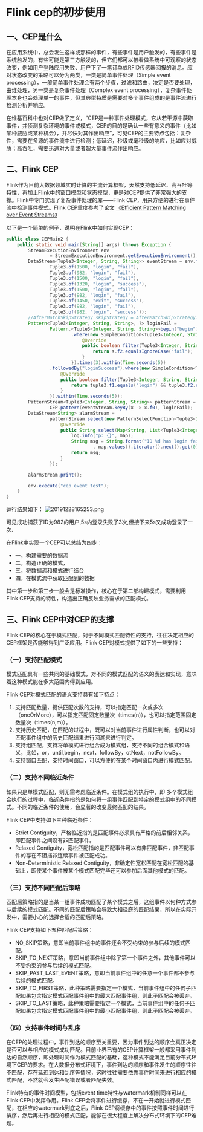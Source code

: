 # Flink cep的初步使用

## 一、CEP是什么

在应用系统中，总会发生这样或那样的事件，有些事件是用户触发的，有些事件是系统触发的，有些可能是第三方触发的，但它们都可以被看做系统中可观察的状态改变，例如用户登陆应用失败、用户下了一笔订单或RFID传感器回报的消息。应对状态改变的策略可以分为两类，一类是简单事件处理（Simple event processing），一般简单事件处理会有两个步骤，过滤和路由，决定是否要处理，由谁处理，另一类是复杂事件处理（Complex event processing），复杂事件处理本身也会处理单一的事件，但其典型特质是需要对多个事件组成的是事件流进行检测分析并响应。

在维基百科中也对CEP做了定义，“CEP是一种事件处理模式，它从若干源中获取事件，并侦测复杂环境的事件或模式，CEP的目的是确认一些有意义的事件（比如某种威胁或某种机会），并尽快对其作出响应”，可见CEP的主要特点包括：复杂性，需要在多源的事件流中进行检测；低延迟，秒级或毫秒级的响应，比如应对威胁；高吞吐，需要迅速对大量或者超大量事件流作出响应。

## 二、Flink CEP

Flink作为目前大数据领域实时计算的主流计算框架，天然支持低延迟、高吞吐等特性，再加上Flink中的窗口模型和状态模型，更是对CEP提供了非常强大的支撑。Flink中专门实现了复杂事件处理的库——Flink CEP，用来方便的进行在事件流中检测事件模式。Flink CEP重度参考了论文 [《Efficient Pattern Matching over Event Streams》](https://github.com/molsionmo/EventStreamsPatternMatchingPaper-zh_cn)

以下是一个简单的例子，说明在Flink中如何实现CEP：

```java
public class CEPMain2 {
    public static void main(String[] args) throws Exception {
        StreamExecutionEnvironment env
                = StreamExecutionEnvironment.getExecutionEnvironment();
        DataStream<Tuple3<Integer, String, String>> eventStream = env.fromElements(
                Tuple3.of(1500, "login", "fail"),
                Tuple3.of(982, "login", "fail"),
                Tuple3.of(1500, "login", "fail"),
                Tuple3.of(1320, "login", "success"),
                Tuple3.of(1500, "login", "fail"),
                Tuple3.of(982, "login", "fail"),
                Tuple3.of(1450, "exit", "success"),
                Tuple3.of(982, "login", "fail"),
                Tuple3.of(982, "login", "success"));
        //AfterMatchSkipStrategy skipStrategy = AfterMatchSkipStrategy.skipPastLastEvent();
        Pattern<Tuple3<Integer, String, String>, ?> loginFail =
                Pattern.<Tuple3<Integer, String, String>>begin("begin")
                        .where(new SimpleCondition<Tuple3<Integer, String, String>>() {
                            @Override
                            public boolean filter(Tuple3<Integer, String, String> s) throws Exception {
                                return s.f2.equalsIgnoreCase("fail");
                            }
                        }).times(3).within(Time.seconds(5))
                .followedBy("loginSuccess").where(new SimpleCondition<Tuple3<Integer, String, String>>() {
                    @Override
                    public boolean filter(Tuple3<Integer, String, String> tuple3) throws Exception {
                        return tuple3.f1.equals("login") && tuple3.f2.equals("success");
                    }
                }).within(Time.seconds(5));
        PatternStream<Tuple3<Integer, String, String>> patternStream =
                CEP.pattern(eventStream.keyBy(x -> x.f0), loginFail);
        DataStream<String> alarmStream =
                patternStream.select(new PatternSelectFunction<Tuple3<Integer, String, String>, String>() {
                    @Override
                    public String select(Map<String, List<Tuple3<Integer, String, String>>> map) throws Exception {
                        log.info("p: {}", map);
                        String msg = String.format("ID %d has login failed 3 times in 5 seconds,but login success once in next 5 seconds."
                                , map.values().iterator().next().get(0).f0);
                        return msg;
                    }
                });

        alarmStream.print();

        env.execute("cep event test");
    }
}
```

运行结果如下：
![20191228165253.png](https://i.loli.net/2019/12/28/RPBXLxqUKr2l563.png)

可见成功捕获了ID为982的用户,5s内登录失败了3次,但接下来5s又成功登录了一次.

在Flink中实现一个CEP可以总结为四步：

* 一，构建需要的数据流
* 二，构造正确的模式，
* 三，将数据流和模式进行结合
* 四，在模式流中获取匹配到的数据

其中第一步和第三步一般会是标准操作，核心在于第二部构建模式，需要利用Flink CEP支持的特性，构造出正确反映业务需求的匹配模式。

## 三、Flink CEP中对CEP的支撑

Flink CEP的核心在于模式匹配，对于不同模式匹配特性的支持，往往决定相应的CEP框架是否能够得到广泛应用。Flink CEP对模式提供了如下的一些支持：

### （一）支持匹配模式

模式匹配具有一些共同的基础模式，对不同的模式匹配的语义的表达和实现，意味着这种模式能在多大范围内得到应用。

Flink CEP对模式匹配的语义支持具有如下特点：

1. 支持匹配数量，提供匹配次数的支持，可以指定匹配一次或多次（oneOrMore），可以指定匹配固定数量次（times(n)），也可以指定范围固定数量次（times(n,m)）。
2. 支持历史匹配，在匹配的过程中，既可以对当前事件进行属性判断，也可以对匹配事件组中的历史匹配结果进行回溯来进行判定。
3. 支持组匹配，支持将单模式进行组合成为模式组，支持不同的组合模式和语义，比如，or，until,begin，next，followBy，otNext，notFollowBy。
4. 支持窗口匹配，支持时间窗口，可以方便的在某个时间窗口内进行模式匹配。

### （二）支持不同临近条件

如果只是单模式匹配，则无需考虑临近条件。在模式组的执行中，即 多个模式组合执行的过程中，临近条件指的是如何将一组事件匹配到特定的模式组中的不同模式。不同的临近条件的使用，会显著的改变最终匹配的结果。

Flink CEP中支持如下三种临近条件：

* Strict Contiguity，严格临近指的是匹配事件必须具有严格的前后相邻关系，即匹配事件之间没有非匹配事件。
* Relaxed Contiguity，宽松匹配指的是匹配事件可以有非匹配事件，非匹配事件的存在不阻挡非连续事件被匹配成功。
* Non-Deterministic Relaxed Contiguity，非确定性宽松匹配在宽松匹配的基础上，即使某个事件被某个模式匹配完毕还可以参加后面其他模式的匹配。

### （三）支持不同匹配后策略

匹配后策略指的是当某一组事件成功匹配了某个模式之后，这组事件以何种方式参与后续的模式匹配。不同的匹配后策略会导致大相径庭的匹配结果，所以在实际开发中，需要小心的选择合适的匹配后策略。

Flink CEP支持如下五种匹配后策略：

* NO_SKIP策略，意即当前事件组中的事件还会不受约束的参与后续的模式匹配。
* SKIP_TO_NEXT策略，意即当前事件组中除了第一个事件之外，其他事件可以不受约束的参与后续的模式匹配。
* SKIP_PAST_LAST_EVENT策略，意即当前事件组中的任意一个事件都不参与后续的模式匹配。
* SKIP_TO_FIRST策略，此种策略需要指定一个模式，当前事件组中的任何子匹配如果包含指定模式匹配事件组中的最大匹配事件组，则此子匹配会被丢弃。
* SKIP_TO_LAST策略，此种策略需要指定一个模式，当前事件组中的任何子匹配如果包含指定模式匹配事件组中的最小匹配事件组，则此子匹配会被丢弃。

### （四）支持事件时间与乱序

在CEP的处理过程中，事件到达的顺序至关重要，因为事件到达的顺序会真正决定是否可以与相应的模式成功匹配。目前业界已有的CEP计算框架一般都采用事件到达的自然顺序，即处理时间作为模式匹配的基础，这种模式不能满足目前分布式环境下CEP的要求。在大数据分布式环境下，事件到达的顺序和事件发生的顺序往往不匹配，存在延迟到达和乱序等情况，这时往往需要依靠事件时间来进行相应的模式匹配，不然就会发生匹配错误或者匹配失效。

Flink特有的事件时间模型，包括event time特性与watermark机制同样可以在Flink CEP中发挥作用。Flink CEP会将事件进行缓存，不在一开始就进行模式匹配，在相应的watermark到底之后，Flink CEP将缓存中的事件按照事件时间进行排序，然后再进行相应的模式匹配，能够在很大程度上解决分布式环境下的CEP难题。
